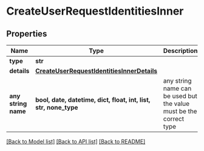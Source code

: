 # CreateUserRequestIdentitiesInner


## Properties
Name | Type | Description | Notes
------------ | ------------- | ------------- | -------------
**type** | **str** |  | [optional]
**details** | [**CreateUserRequestIdentitiesInnerDetails**](CreateUserRequestIdentitiesInnerDetails.md) |  | [optional]
**any string name** | **bool, date, datetime, dict, float, int, list, str, none_type** | any string name can be used but the value must be the correct type | [optional]

[[Back to Model list]](../README.md#documentation-for-models) [[Back to API list]](../README.md#documentation-for-api-endpoints) [[Back to README]](../README.md)
